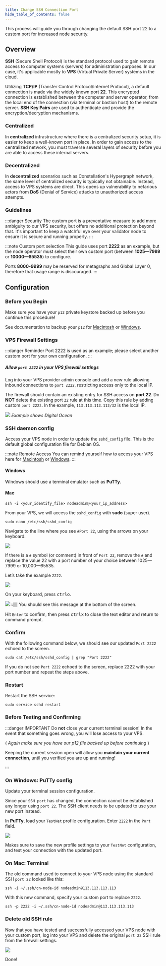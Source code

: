 ```yaml
---
title: Change SSH Connection Port
hide_table_of_contents: false
---
```


<head>
  <title></title>
  <meta
    name="description"
    content="Documentation on how to change your SSH ingress connection port from the well known port 22."
  />
</head>

This process will guide you through changing the default SSH port 22 to a custom port for increased node security.

## Overview

**SSH** (Secure Shell Protocol) is the standard protocol used to gain remote access to computer systems (servers) for administration purposes. In our case, it's applicable mostly to **VPS** (Virtual Private Server) systems in the cloud.  

Utilizing **TCP/IP** (Transfer Control Protocol/Internet Protocol), a default connection is made via the widely known port **22**. This encrypted connection is established between the computer and server operator, from the local end of the connection (via terminal or bastion host) to the remote server. **SSH Key Pairs** are used to authenticate and provide the encryption/decryption mechanisms.  

### Centralized
In **centralized** infrastructure where there is a centralized security setup, it is easier to keep a well-known port in place. In order to gain access to the centralized network, you must traverse several layers of security before you are able to access these internal servers.

### Decentralized
In **decentralized** scenarios such as Constellation's Hypergraph network, the same level of centralized security is typically not obtainable. Instead, access to VPS systems are direct. This opens up vulnerability to nefarious actors from **DoS** (Denial of Service) attacks to unauthorized access attempts.

### Guidelines

:::danger Security
The custom port is a preventative measure to add more ambiguity to our VPS security, but offers no additional protection beyond that. It's important to keep a watchful eye over your validator node to ensure it is secure and running properly.
:::

:::note Custom port selection
This guide uses port **2222** as an example, but the node operator must select their own custom port (between **1025—7999** or **10000—65535**) to configure.

Ports **8000-9999** may be reserved for metagraphs and Global Layer 0, therefore that usage range is discouraged.
:::

## Configuration

### Before you Begin

Make sure you have your `p12` private keystore backed up before you continue this procedure!

See documentation to backup your `p12` for [Macintosh](/validate/resources/p12-backup-mac) or [Windows](/validate/resources/p12-backup-win).

### VPS Firewall Settings

:::danger Reminder
Port 2222 is used as an example; please select another custom port for your own configuration.
:::

##### Allow `port 2222` in your VPS firewall settings

Log into your VPS provider admin console and add a new rule allowing inbound connections to `port 2222`, restricting access only to the local IP. 

The firewall should contain an existing entry for SSH access on **port 22**. Do **NOT** delete the existing port `22` rule at this time. Copy this rule by adding custom `port 2222`. In the example, `113.113.113.113/32` is the local IP.

![](/img/validator_nodes/ssh_port_inbound_rules.png)
*Example shows Digital Ocean*

### SSH daemon config

Access your VPS node in order to update the `sshd_config` file. This is the default global configuration file for Debian OS.

:::note Remote Access
You can remind yourself how to access your VPS here for [Macintosh](/validate/resources/accessMac) or [Windows](/validate/resources/accessWin).
:::

#### Windows
Windows should use a terminal emulator such as **PuTTy**.

#### Mac
```
ssh -i <your_identify_file> nodeadmin@<your_ip_address>
```

From your VPS, we will access the `sshd_config` with **sudo** (super user).

```
sudo nano /etc/ssh/sshd_config
```

Navigate to the line where you see `#Port 22`, using the arrows on your keyboard.

![](/img/validator_nodes/ssh_port_config01.png)

If there is a `#` symbol (or comment) in front of `Port 22`, remove the `#` and replace the value 22 with a port number of your choice between 1025—7999 or 10,000—65535.

Let’s take the example `2222`.

![](/img/validator_nodes/ssh_port_config02.png)

On your keyboard, press <kbd>ctrl</kbd><kbd>o</kbd>.

![](/img/validator_nodes/ssh_port_config03.png)
👆🏽 You should see this message at the bottom of the screen. 

Hit `Enter` to confirm, then press <kbd>ctrl</kbd><kbd>x</kbd> to close the text editor and return to command prompt.

### Confirm
With the following command below, we should see our updated `Port 2222` echoed to the screen.
```
sudo cat /etc/ssh/sshd_config | grep "Port 2222"
```
If you do not see `Port 2222` echoed to the screen, replace 2222 with your port number and repeat the steps above.

### Restart

Restart the SSH service:

```
sudo service sshd restart
```

### Before Testing and Confirming 

:::danger IMPORTANT 
Do **not** close your current terminal session!  In the event that something goes wrong, you will lose access to your VPS.  

( *Again make sure you have our p12 file backed up before continuing* )

Keeping the current session open will allow you **maintain your current connection**, until you verified you are up and running!

:::

### On Windows: PuTTy config

Update your terminal session configuration.

Since your `SSH port` has changed, the connection cannot be established any longer using `port 22`.  The SSH client needs to be updated to use your new port instead.

In **PuTTy**, load your `TestNet` profile configuration. Enter `2222` in the `Port` field.

![](/img/validator_nodes/ssh_port_config04.png)

Makes sure to save the new profile settings to your `TestNet` configuration, and test your connection with the updated port.

### On Mac: Terminal

The old command used to connect to your VPS node using the standard SSH `port 22` looked like this:
```
ssh -i ~/.ssh/cn-node-id nodeadmin@113.113.113.113
```

With this new command, specify your custom port to replace `2222`.
```
ssh -p 2222 -i ~/.ssh/cn-node-id nodeadmin@113.113.113.113
```

### Delete old SSH rule

Now that you have tested and successfully accessed your VPS node with your custom port, log into your VPS and delete the original `port 22` SSH rule from the firewall settings.

![](/img/validator_nodes/ssh_port_config05.png)

Done!
